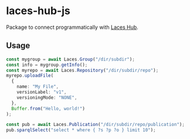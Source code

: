 # laces-hub-js

Package to connect programmatically with [Laces Hub](http://hub.laces.tech).

## Usage

```ts
const mygroup = await Laces.Group("/dir/subdir");
const info = mygroup.getInfo();
const myrepo = await Laces.Repository("/dir/subdir/repo");
myrepo.uploadFile(
  {
    name: "My File",
    versionLabel: "v1",
    versioningMode: "NONE",
  },
  Buffer.from("Hello, world!")
);

const pub = await Laces.Publication("/dir/subdir/repo/publication");
pub.sparqlSelect("select * where { ?s ?p ?o } limit 10");
```
